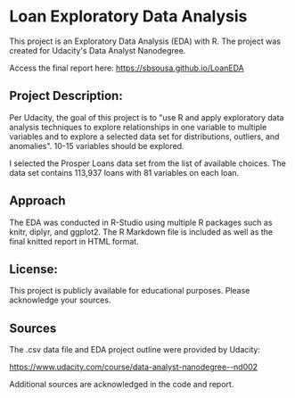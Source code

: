 # Loan Exploratory Data Analysis

This project is an Exploratory Data Analysis (EDA) with R. The project was created for Udacity's Data Analyst Nanodegree. 

Access the final report here: https://sbsousa.github.io/LoanEDA

## Project Description:

Per Udacity, the goal of this project is to "use R and apply exploratory data analysis techniques to explore relationships in one variable to multiple variables and to explore a selected data set for distributions, outliers, and anomalies". 10-15 variables should be explored.

I selected the Prosper Loans data set from the list of available choices. The data set contains 113,937 loans with 81 variables on each loan. 

## Approach

The EDA was conducted in R-Studio using multiple R packages such as knitr, diplyr, and ggplot2. The R Markdown file is included as well as the final knitted report in HTML format.

## License:

This project is publicly available for educational purposes. Please acknowledge your sources.

## Sources

The .csv data file and EDA project outline were provided by Udacity:

https://www.udacity.com/course/data-analyst-nanodegree--nd002

Additional sources are acknowledged in the code and report.
